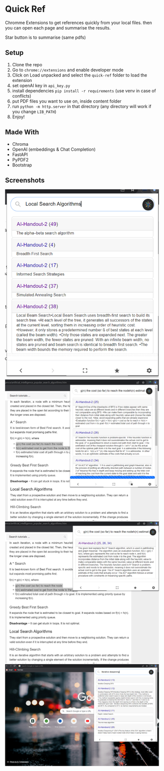# Quick Ref

Chromme Extensions to get references quickly from your local files.
then you can open each page and summarise the results.

Star button is to summarise (same pdfs)


## Setup
1. Clone the repo
2. Go to `chrome://extensions` and enable developer mode
3. Click on Load unpacked and select the `quick-ref` folder to load the extension
4. set openAI key in `api_key.py`
5. install dependencies `pip install -r requirements` (use venv in case of conflicts)
6. put PDF files you want to use on, inside content folder
7. run `python -m http.server` in that directory (any directory will work if you change `LIB_PATH`)
8. Enjoy!

## Made With
- Chroma
- OpenAI (embeddings & Chat Completion)
- FastAPI
- PyPDF2
- Bootstrap

## Screenshots
![Sample](screenshots/sample.png)
![Hack1](screenshots/hack1.png)
![Hack2](screenshots/hack2.png)
![Hack3](screenshots/hack3.png)
